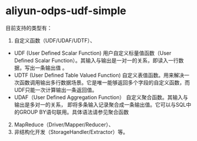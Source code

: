 # aliyun-odps-udf-simple

目前支持的类型有：
1. 自定义函数（UDF/UDAF/UDTF）、

  - UDF (User Defined Scalar Function) 用户自定义标量值函数（User Defined Scalar Function）。其输入与输出是一对一的关系，即读入一行数据，写出一条输出值 。
  - UDTF (User Defined Table Valued Function) 自定义表值函数。用来解决一次函数调用输出多行数据场景。它是唯一能够返回多个字段的自定义函数，而UDF只能一次计算输出一条返回值。
  - UDAF（User Defined Aggregation Function） 自定义聚合函数。其输入与输出是多对一的关系， 即将多条输入记录聚合成一条输出值。它可以与SQL中的GROUP BY语句联用。具体语法请参见聚合函数
  
2. MapReduce（Driver/Mapper/Reducer）、
3. 非结构化开发（StorageHandler/Extractor）等。

